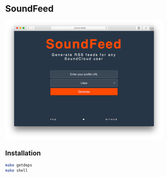 # SoundFeed

<p align="center">
  <img src="screenshot.png?raw=true" alt="Screenshot of SoundFeed"/>
</p>

## Installation

```bash
make getdeps
make shell
```

